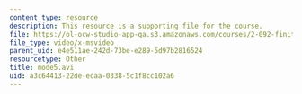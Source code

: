 ```yaml
---
content_type: resource
description: This resource is a supporting file for the course.
file: https://ol-ocw-studio-app-qa.s3.amazonaws.com/courses/2-092-finite-element-analysis-of-solids-and-fluids-i-fall-2009/a3c6441322deecaa03385c1f8cc102a6_mode5.avi
file_type: video/x-msvideo
parent_uid: e4e511ae-242d-73be-e289-5d97b2816524
resourcetype: Other
title: mode5.avi
uid: a3c64413-22de-ecaa-0338-5c1f8cc102a6
---
```

